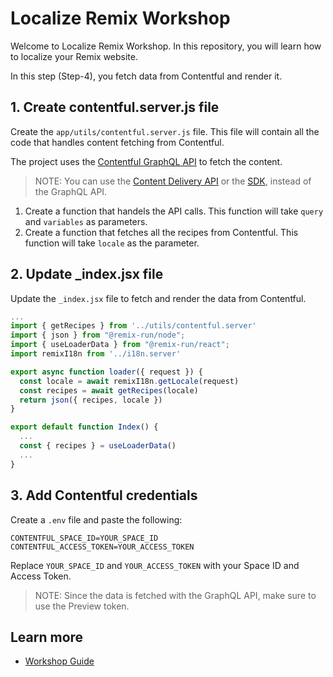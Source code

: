 # Localize Remix Workshop

Welcome to Localize Remix Workshop. In this repository, you will learn how to localize your Remix website.

In this step (Step-4), you fetch data from Contentful and render it.

## 1. Create contentful.server.js file

Create the `app/utils/contentful.server.js` file. This file will contain all the code that handles content fetching from Contentful.

The project uses the [Contentful GraphQL API](https://www.contentful.com/developers/docs/references/graphql/) to fetch the content.

> NOTE: You can use the [Content Delivery API](https://www.contentful.com/developers/docs/concepts/apis/#content-delivery-api) or the [SDK](https://github.com/contentful/contentful.js), instead of the GraphQL API.

1. Create a function that handels the API calls. This function will take `query` and `variables` as parameters.
2. Create a function that fetches all the recipes from Contentful. This function will take `locale` as the parameter.

## 2. Update _index.jsx file

Update the `_index.jsx` file to fetch and render the data from Contentful.

```js
...
import { getRecipes } from '../utils/contentful.server'
import { json } from "@remix-run/node";
import { useLoaderData } from "@remix-run/react";
import remixI18n from '../i18n.server'

export async function loader({ request }) {
  const locale = await remixI18n.getLocale(request)
  const recipes = await getRecipes(locale)
  return json({ recipes, locale })
}

export default function Index() {
  ...
  const { recipes } = useLoaderData()
  ...
}
```

## 3. Add Contentful credentials

Create a `.env` file and paste the following:

```
CONTENTFUL_SPACE_ID=YOUR_SPACE_ID
CONTENTFUL_ACCESS_TOKEN=YOUR_ACCESS_TOKEN
```

Replace `YOUR_SPACE_ID` and `YOUR_ACCESS_TOKEN` with your Space ID and Access Token.

> NOTE: Since the data is fetched with the GraphQL API, make sure to use the Preview token.

## Learn more

- [Workshop Guide](https://github.com/harshil1712/localize-remix-workshop)
